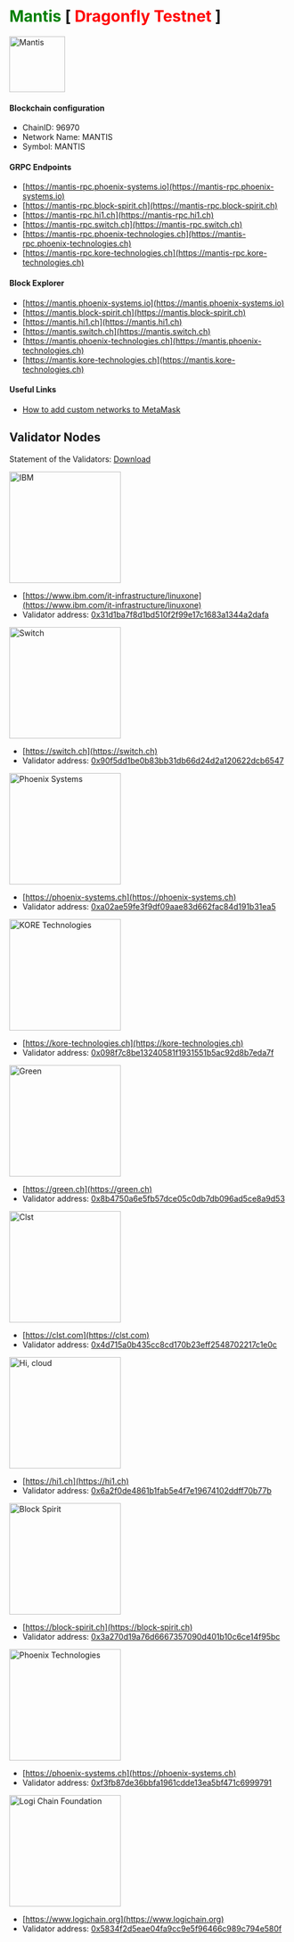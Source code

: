 # <span style="color: green">Mantis</span> [ <span style="color: red">Dragonfly Testnet</span> ]

<img src="https://phoenix-systems.io/logos/mantis.svg" width="100" alt="Mantis" title="Mantis">

#### Blockchain configuration

* ChainID: 96970
* Network Name: MANTIS
* Symbol: MANTIS

#### GRPC Endpoints
* [https://mantis-rpc.phoenix-systems.io](https://mantis-rpc.phoenix-systems.io)
* [https://mantis-rpc.block-spirit.ch](https://mantis-rpc.block-spirit.ch)
* [https://mantis-rpc.hi1.ch](https://mantis-rpc.hi1.ch)
* [https://mantis-rpc.switch.ch](https://mantis-rpc.switch.ch)
* [https://mantis-rpc.phoenix-technologies.ch](https://mantis-rpc.phoenix-technologies.ch)
* [https://mantis-rpc.kore-technologies.ch](https://mantis-rpc.kore-technologies.ch)

#### Block Explorer
* [https://mantis.phoenix-systems.io](https://mantis.phoenix-systems.io)
* [https://mantis.block-spirit.ch](https://mantis.block-spirit.ch)
* [https://mantis.hi1.ch](https://mantis.hi1.ch)
* [https://mantis.switch.ch](https://mantis.switch.ch)
* [https://mantis.phoenix-technologies.ch](https://mantis.phoenix-technologies.ch)
* [https://mantis.kore-technologies.ch](https://mantis.kore-technologies.ch)

#### Useful Links
* [How to add custom networks to MetaMask](https://community.metamask.io/t/how-to-add-custom-networks-to-metamask-like-binance-and-polygon-matic/3634)

## Validator Nodes

Statement of the Validators: [Download](https://github.com/hexapods/mantis/blob/main/statement.pdf) 

<img src="https://phoenix-systems.io/logos/logo_ibm.png" width="200" alt="IBM" title="IBM">

* [https://www.ibm.com/it-infrastructure/linuxone](https://www.ibm.com/it-infrastructure/linuxone)
* Validator address: [0x31d1ba7f8d1bd510f2f99e17c1683a1344a2dafa](https://mantis.phoenix-systems.io/address/0x31d1ba7f8d1bd510f2f99e17c1683a1344a2dafa)

<img src="https://phoenix-systems.io/logos/logo_switch.png" width="200" alt="Switch" title="Switch">

* [https://switch.ch](https://switch.ch)
* Validator address: [0x90f5dd1be0b83bb31db66d24d2a120622dcb6547](https://mantis.phoenix-systems.io/address/0x90f5dd1be0b83bb31db66d24d2a120622dcb6547)

<img src="https://phoenix-systems.io/logos/logo_phoenix.png" width="200" alt="Phoenix Systems" title="Phoenix Systems">

* [https://phoenix-systems.ch](https://phoenix-systems.ch)
* Validator address: [0xa02ae59fe3f9df09aae83d662fac84d191b31ea5](https://mantis.phoenix-systems.io/address/0xa02ae59fe3f9df09aae83d662fac84d191b31ea5)


<img src="https://phoenix-systems.io/logos/logo_kore.png" width="200" alt="KORE Technologies" title="KORE Technologies">

* [https://kore-technologies.ch](https://kore-technologies.ch)
* Validator address: [0x098f7c8be13240581f1931551b5ac92d8b7eda7f](https://mantis.phoenix-systems.io/address/0x098f7c8be13240581f1931551b5ac92d8b7eda7f)


<img src="https://phoenix-systems.io/logos/logo_green.png" width="200" alt="Green" title="Green">

* [https://green.ch](https://green.ch)
* Validator address: [0x8b4750a6e5fb57dce05c0db7db096ad5ce8a9d53](https://mantis.phoenix-systems.io/address/0x8b4750a6e5fb57dce05c0db7db096ad5ce8a9d53)

<img src="https://phoenix-systems.io/logos/logo_clst.png" width="200" alt="Clst" title="Clst">

* [https://clst.com](https://clst.com)
* Validator address: [0x4d715a0b435cc8cd170b23eff2548702217c1e0c](https://mantis.phoenix-systems.io/address/0x4d715a0b435cc8cd170b23eff2548702217c1e0c)

<img src="https://phoenix-systems.io/logos/logo_hicloud.png" width="200" alt="Hi, cloud" title="Hi, cloud">

* [https://hi1.ch](https://hi1.ch)
* Validator address: [0x6a2f0de4861b1fab5e4f7e19674102ddff70b77b](https://mantis.phoenix-systems.io/address/0x6a2f0de4861b1fab5e4f7e19674102ddff70b77b)

<img src="https://phoenix-systems.io/logos/logo_blockspirit.png" width="200" alt="Block Spirit" title="Block Spirit">

* [https://block-spirit.ch](https://block-spirit.ch)
* Validator address: [0x3a270d19a76d6667357090d401b10c6ce14f95bc](https://mantis.phoenix-systems.io/address/0x3a270d19a76d6667357090d401b10c6ce14f95bc)

<img src="https://phoenix-systems.io/logos/logo_phoenix_technologies.png" width="200" alt="Phoenix Technologies" title="Phoenix Technologies">

* [https://phoenix-systems.ch](https://phoenix-systems.ch)
* Validator address: [0xf3fb87de36bbfa1961cdde13ea5bf471c6999791](https://mantis.phoenix-systems.io/address/0xf3fb87de36bbfa1961cdde13ea5bf471c6999791)

<img src="https://phoenix-systems.io/logos/logo_logichain.png" width="200" alt="Logi Chain Foundation" title="Logi Chain Foundation">

* [https://www.logichain.org](https://www.logichain.org)
* Validator address: [0x5834f2d5eae04fa9cc9e5f96466c989c794e580f](https://mantis.phoenix-systems.io/address/0x5834f2d5eae04fa9cc9e5f96466c989c794e580f)
